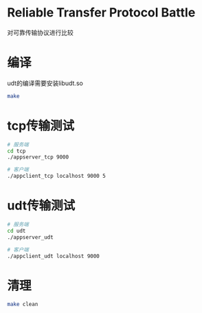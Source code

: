 # Reliable Transfer Protocol Battle
对可靠传输协议进行比较
# 编译
udt的编译需要安装libudt.so
```bash
make
```
# tcp传输测试
```bash
# 服务端
cd tcp
./appserver_tcp 9000

# 客户端
./appclient_tcp localhost 9000 5
```
# udt传输测试
```bash
# 服务端
cd udt
./appserver_udt

# 客户端
./appclient_udt localhost 9000
```

# 清理
```bash
make clean
```